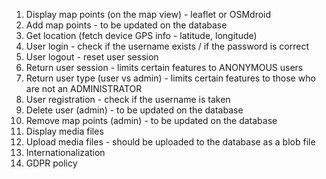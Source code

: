 1. Display map points (on the map view) - leaflet or OSMdroid
2. Add map points - to be updated on the database
3. Get location (fetch device GPS info - latitude, longitude)
4. User login - check if the username exists / if the password is correct
5. User logout - reset user session
6. Return user session - limits certain features to ANONYMOUS users
7. Return user type (user vs admin) - limits certain features to those who are not an ADMINISTRATOR
8. User registration - check if the username is taken
9. Delete user (admin) - to be updated on the database
10. Remove map points (admin) - to be updated on the database
11. Display media files
12. Upload media files - should be uploaded to the database as a blob file
13. Internationalization
14. GDPR policy
